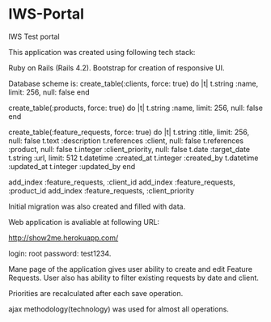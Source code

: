 # IWS-Portal
IWS Test portal

This application was created using following tech stack:

Ruby on Rails (Rails 4.2). 
Bootstrap for creation of responsive UI.

Database scheme is:
   create_table(:clients, force: true) do |t|
     t.string :name, limit: 256, null: false
   end

   create_table(:products, force: true) do |t|
     t.string :name, limit: 256, null: false
   end

   create_table(:feature_requests, force: true) do |t|
     t.string :title, limit: 256, null: false
     t.text :description
     t.references :client, null: false
     t.references :product, null: false
     t.integer :client_priority, null: false
     t.date :target_date
     t.string :url, limit: 512
     t.datetime :created_at
     t.integer :created_by
     t.datetime :updated_at
     t.integer :updated_by
   end

   add_index :feature_requests, :client_id
   add_index :feature_requests, :product_id
   add_index :feature_requests, :client_priority

Initial migration was also created and filled with data.

Web application is avaliable at following URL:

http://show2me.herokuapp.com/ 

login: root 
password: test1234.

Mane page of the application gives user ability to create and edit Feature Requests. User also has ability to filter existing requests by date and client.

Priorities are recalculated after each save operation.

ajax methodology(technology) was used for almost all operations.
